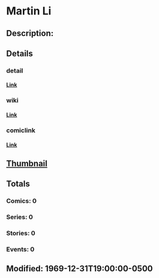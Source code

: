 # Martin Li
## Description: 
## Details
### detail
#### [Link](http://marvel.com/characters/2901/martin_li?utm_campaign=apiRef&utm_source=225578a89fc76f3d20fbffda5d17a88d)
### wiki
#### [Link](http://marvel.com/universe/Li,_Martin?utm_campaign=apiRef&utm_source=225578a89fc76f3d20fbffda5d17a88d)
### comiclink
#### [Link](http://marvel.com/comics/characters/1011263/martin_li?utm_campaign=apiRef&utm_source=225578a89fc76f3d20fbffda5d17a88d)
## [Thumbnail](http://i.annihil.us/u/prod/marvel/i/mg/b/40/image_not_available.jpg)
## Totals
### Comics: 0
### Series: 0
### Stories: 0
### Events: 0
## Modified: 1969-12-31T19:00:00-0500